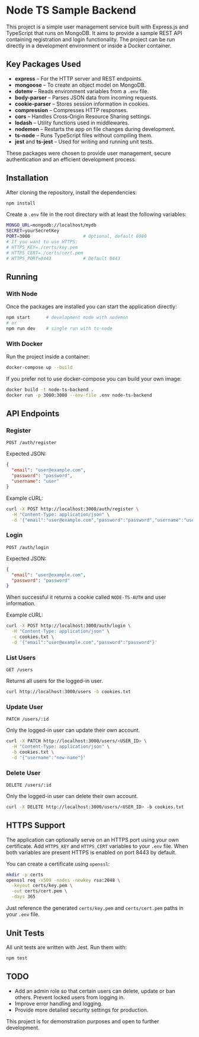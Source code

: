 # Node TS Sample Backend

This project is a simple user management service built with Express.js and TypeScript that runs on MongoDB. It aims to provide a sample REST API containing registration and login functionality. The project can be run directly in a development environment or inside a Docker container.

## Key Packages Used

- **express** – For the HTTP server and REST endpoints.
- **mongoose** – To create an object model on MongoDB.
- **dotenv** – Reads environment variables from a `.env` file.
- **body-parser** – Parses JSON data from incoming requests.
- **cookie-parser** – Stores session information in cookies.
- **compression** – Compresses HTTP responses.
- **cors** – Handles Cross‑Origin Resource Sharing settings.
- **lodash** – Utility functions used in middlewares.
- **nodemon** – Restarts the app on file changes during development.
- **ts-node** – Runs TypeScript files without compiling them.
- **jest** and **ts-jest** – Used for writing and running unit tests.

These packages were chosen to provide user management, secure authentication and an efficient development process.

## Installation

After cloning the repository, install the dependencies:

```bash
npm install
```

Create a `.env` file in the root directory with at least the following variables:

```bash
MONGO_URL=mongodb://localhost/mydb
SECRET=yourSecretKey
PORT=3000                    # Optional, default 8080
# If you want to use HTTPS:
# HTTPS_KEY=./certs/key.pem
# HTTPS_CERT=./certs/cert.pem
# HTTPS_PORT=8443            # Default 8443
```

## Running

### With Node

Once the packages are installed you can start the application directly:

```bash
npm start      # development mode with nodemon
# or
npm run dev    # single run with ts-node
```

### With Docker

Run the project inside a container:

```bash
docker-compose up --build
```

If you prefer not to use docker-compose you can build your own image:

```bash
docker build -t node-ts-backend .
docker run -p 3000:3000 --env-file .env node-ts-backend
```

## API Endpoints

### Register

`POST /auth/register`

Expected JSON:

```json
{
  "email": "user@example.com",
  "password": "password",
  "username": "user"
}
```

Example cURL:

```bash
curl -X POST http://localhost:3000/auth/register \
  -H "Content-Type: application/json" \
  -d '{"email":"user@example.com","password":"password","username":"user"}'
```

### Login

`POST /auth/login`

Expected JSON:

```json
{
  "email": "user@example.com",
  "password": "password"
}
```

When successful it returns a cookie called `NODE-TS-AUTH` and user information.

Example cURL:

```bash
curl -X POST http://localhost:3000/auth/login \
  -H "Content-Type: application/json" \
  -c cookies.txt \
  -d '{"email":"user@example.com","password":"password"}'
```

### List Users

`GET /users`

Returns all users for the logged-in user.

```bash
curl http://localhost:3000/users -b cookies.txt
```

### Update User

`PATCH /users/:id`

Only the logged-in user can update their own account.

```bash
curl -X PATCH http://localhost:3000/users/<USER_ID> \
  -H "Content-Type: application/json" \
  -b cookies.txt \
  -d '{"username":"new-name"}'
```

### Delete User

`DELETE /users/:id`

Only the logged-in user can delete their own account.

```bash
curl -X DELETE http://localhost:3000/users/<USER_ID> -b cookies.txt
```

## HTTPS Support

The application can optionally serve on an HTTPS port using your own certificate. Add `HTTPS_KEY` and `HTTPS_CERT` variables to your `.env` file. When both variables are present HTTPS is enabled on port 8443 by default.

You can create a certificate using `openssl`:

```bash
mkdir -p certs
openssl req -x509 -nodes -newkey rsa:2048 \
  -keyout certs/key.pem \
  -out certs/cert.pem \
  -days 365
```

Just reference the generated `certs/key.pem` and `certs/cert.pem` paths in your `.env` file.

## Unit Tests

All unit tests are written with Jest. Run them with:

```bash
npm test
```

## TODO

- Add an admin role so that certain users can delete, update or ban others. Prevent locked users from logging in.
- Improve error handling and logging.
- Provide more detailed security settings for production.

This project is for demonstration purposes and open to further development.
